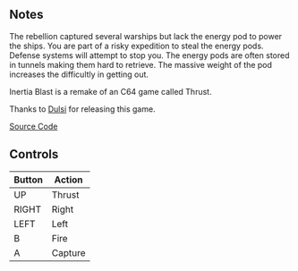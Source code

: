 ## Notes

The rebellion captured several warships but lack the energy pod to power the ships. You are part of a risky expedition to steal the energy pods. Defense systems will attempt to stop you. The energy pods are often stored in tunnels making them hard to retrieve. The massive weight of the pod increases the difficultly in getting out.

Inertia Blast is a remake of an C64 game called Thrust.

Thanks to [Dulsi](http://identicalsoftware.com/inertiablast/) for releasing this game.

[Source Code](https://github.com/dulsi/thrust)


## Controls

| Button | Action |
|--|--| 
|UP|Thrust|
|RIGHT|Right|
|LEFT|Left|
|B|Fire|
|A|Capture|


